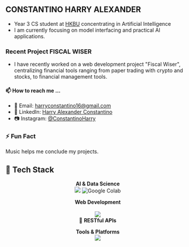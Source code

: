 ## CONSTANTINO HARRY ALEXANDER 

- Year 3 CS student at [HKBU](https://www.comp.hkbu.edu.hk/v1/) concentrating in Artificial Intelligence
- I am currently focusing on model interfacing and practical AI applications.

### Recent Project **FISCAL WISER**
 - I have recently worked on a web development project "Fiscal Wiser", centralizing financial tools ranging from paper trading with crypto and stocks, to financial management tools.
   
#### 📫 How to reach me ...
- 📧 Email: [harryconstantino16@gmail.com](harryconstantino16@gmail.com)
- 💼 LinkedIn: [Harry Alexander Constantino](https://www.linkedin.com/in/harry-alexander-constantino/)
- 📷 Instagram: [@ConstantinoHarry](https://www.instagram.com/constantinoharry/?next=%2F)

 ### ⚡ Fun Fact
 Music helps me conclude my projects. 

## 💫 Tech Stack

<div align="center">

**AI & Data Science**
<br>
<img src="https://skillicons.dev/icons?i=python,tensorflow,pytorch,jupyter" />
![Google Colab](https://img.shields.io/badge/Google_Colab-F9AB00?style=for-the-badge&logo=googlecolab&logoColor=white)
<br>

**Web Development**  
<br>
<img src="https://skillicons.dev/icons?i=react,html,css,nodejs,express,mongodb" />
<br>
🔄 **RESTful APIs**

**Tools & Platforms**
<br>
<img src="https://skillicons.dev/icons?i=vscode,pycharm,eclipse,idea,git" />

</div>
<!---
ConstantinoHarry/ConstantinoHarry is a ✨ special ✨ repository because its `README.md` (this file) appears on your GitHub profile.
You can click the Preview link to take a look at your changes.
--->
